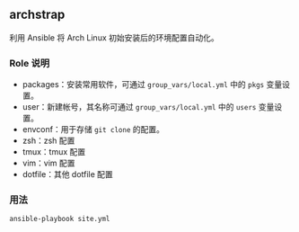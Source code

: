 archstrap
---------

利用 Ansible 将 Arch Linux 初始安装后的环境配置自动化。

### Role 说明

+ packages：安装常用软件，可通过 `group_vars/local.yml` 中的 `pkgs` 变量设置。
+ user：新建帐号，其名称可通过 `group_vars/local.yml` 中的 `users` 变量设置。
+ envconf：用于存储 `git clone` 的配置。
+ zsh：zsh 配置
+ tmux：tmux 配置
+ vim：vim 配置
+ dotfile：其他 dotfile 配置

### 用法

    ansible-playbook site.yml
